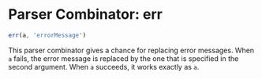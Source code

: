 # Parser Combinator: err

```typescript
err(a, 'errorMessage')
```

This parser combinator gives a chance for replacing error messages.
When `a` fails, the error message is replaced by the one that is specified in the second argument.
When `a` succeeds, it works exactly as `a`.
